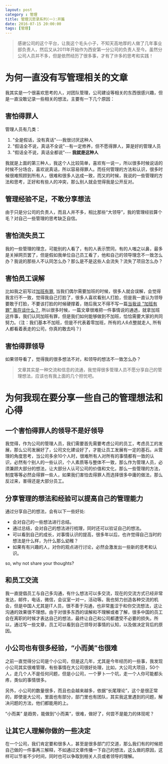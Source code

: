 ```yaml
---
layout: post
category : 管理
title: 管理沉思录系列(一):开篇
date: 2016-07-15 20:00:00
tags: [管理]
---
```



<style>
    .strong-bigger {
        font-size: 18px;
    }
    
    .post {
        font-family: 'lucida grande', 'lucida sans unicode', lucida, helvetica, 'Hiragino Sans GB', 'Microsoft YaHei', 'WenQuanYi Micro Hei', sans-serif;
        font-size: 16px;
        line-height: 27.2px;
    }
    
    .post-full h1 {
        background-color: #ccc;
        padding: 5px;
        margin-bottom: 10px;
        font-weight: bolder;
        color: #000;
        line-height: 46.8px;
        text-rendering: optimizelegibility;
        font-size: 26px;
    }
    
    .post-full h2 {
        color: #333;
        padding: 5px;
        line-height: 43.2px;
        padding-bottom: 5px;
        margin-bottom: 10px;
        font-weight: bolder;
        font-size: 24px;
    }
    
    .post-full h3 {
        padding: 5px;
        color: #000;
        border-bottom: dashed 1px #ccc;
        padding-bottom: 5px;
        margin-bottom: 10px;
        font-weight: bolder;
    }
    
    .post-full img {
        border: solid 5px #ccc;
        padding: 5px;
        border-radius: 5px;
        text-align: center;
        max-height: 400px;
    }
    
    .post-full ul {
        margin-bottom: 20px;
        line-height: 27.2px;
        font-size: 16px;
    }
    
    .post-full ul li {
        line-height: 30px;
        font-size: 16px;
    }
    
    .post-full p {
        font-size: 16px;
    }
</style>

> 感谢公司的这个平台，让我这个毛头小子，不知天高地厚的人做了几年事业部负责人，然后又从2011年开始作为西安第一分公司的负责人至今。虽然分公司人员并不多，但是依然经历了很多事，才有了许多的思考和实践！

# 为何一直没有写管理相关的文章

我其实是一个很喜欢思考的人，对团队管理，公司建设等相关的东西很感兴趣，但是一直没敢记录一些相关的想法，主要有一下几个原因：

## 害怕得罪人

管理人员有几类：

1. "全是假话，没有真话"---我很讨厌这种人
2. "假话全不说，真话不全说"--有一定修养，但不愿得罪人，算是好的管理人员
3. "假话全不说，真话全都说"--- **我就是这种人**

我就是上面的第三种人，我这个人比较简单，喜欢有一说一，所以很多时候说话的时候不分场合，喜欢说真话，所以容易得罪人。而任何管理的方法和认识，很多时候很难照顾到所有人，很难和很多人达成一致，而又的时候，我说的一些管理的方法和思考，正好和有些人的冲突，那么别人就会觉得我是公开反对。

## 管理经验不足，不敢分享想法

由于只是分公司的负责人，而且人并不多，相比那些“大领导”，我的管理经验算个毛？对自己一些管理的思考缺乏自信。

## 害怕流失员工

我的一些管理的理念，可能别的人看了，有的人表示赞同，有的人嗤之以鼻，最多是关掉网页罢了，但是假如我单位自己员工看了，他和自己的领导理念不一致怎么办？我说的那些人不认同怎么办？那么是不是这些人会流失？流失了项目怎么办？

## 害怕员工误解

比如我之前写过[加班有罪](http://deshui.wang/%E7%AE%A1%E7%90%86/2015/04/16/why-we-should-not-work-overtime), 当我们偶尔需要加班的时候，很多人就会误解，会觉得我言行不一致，觉得我自己打脸了，很多人喜欢看别人打脸，但是我一直认为领导要敢于打脸，不要该打脸的时候硬撑着，随后我又不得不写一篇[当我谈 "加班有罪" 我在谈什么？](http://deshui.wang/%E7%AE%A1%E7%90%86/2015/04/17/what-I-talk-when-I-talk-overwork), 所以很多时候，一篇文章很难把一件事情说的通透，就拿加班这件事，我们认同加班有罪，但是我们如何能够做到不加班，恰恰需要大家的共同努力。（注：我们基本不加班，但是不代表着零加班，所有的人6点整就走人, 所有人都看着表走的公司，你真的敢去吗？)

## 害怕得罪领导

如果领导看了，觉得我的很多想法不对，和领导的想法不一致怎么办？

> 文章其实是一种交流和信息的流通，我觉得很多管理人员不愿分享自己的管理想法，应该也有我上面的几个担忧吧。

# 为何我现在要分享一些自己的管理想法和心得

## 一个害怕得罪人的领导不是好领导

我觉得，作为公司的管理人员，我们需要首先需要考虑公司的员工，考虑员工的发展，那么公司发展好了，公司文化建设好了，才能让员工发展有一定的基石。从管理的角度思考，当公司多余10个人时，很难所有人对所有的事情都有一致的认识，必然有个别人的一些认识，个人素质等与整体不一致，那么作为管理人员，必须兼顾大部分的想法，让大部分人认可公司的价值和文化，那么一些管理的方法，制度等等必然会得罪一些人，如果我们害怕去得罪人而选择很多中庸的做法，那么反过来，害得还是大部分员工。

## 分享管理的想法和经验可以提高自己的管理能力

通过分享自己的想法，会有以下一些好处:

* 会对自己的一些想法进行总结。 
* 通过总结，会对自己的想法进行梳理，同时还可以验证自己的想法。
* 可以看到自己的成长，对事情认识的提高，很多年以后，也许觉得自己当时的想法是什么样，为什么那么幼稚？
* 如果有有兴趣的人，对你的观点进行讨论，必然会激发出一些新的思考和认识。

so, why not share your thoughts?

## 和员工交流

我一直提倡员工与自己多沟通，有什么想法可以多交流，现在的交流方式已经非常发达，邮件，电话，微信，会议室一对一，活动等。我也努力创造各种交流的机会，但是中国人尤其是IT人员，很不善于沟通，也非常羞涩于和你交流想法，这让沟通的效果很不理想。由于对很多东西的误解和不理解或者了解，很多中国的员工会在离职的时候才表达自己的想法，最终让自己和公司都遭受不必要的损失。所以，通过写一些文章，员工可以看到自己领导对事情的认知，以及做决定背后的原因。

## 小公司也有很多经验，“小而美”也很难

之前一直觉得分公司是个小公司，但是这几年，尤其是今年经历的一些事，我发现小公司其实很难管理，有些事情在大公司很好处理，比如，大公司大项目，50个人，走几个人不是任何问题，但是小公司，一个萝卜一个坑，走一个人你可能都头疼，类似的事情很多。

另外，小公司的数量很多，而且也会越来越多，依据“长尾理论”，这个是很正常的，即使是大公司，里面也有部分，部门里也有团队，其实我这里遇到的问题，解决问题的方法，他们都能用的上。

“小而美” 是趋势，能做到“小而美”，很难，做好了，何尝不是能力的体现呢？

## 让其它人理解你做的一些决定

在一个公司，我们肯定要和很多人，甚至是很多部门打交道，那么我们有的时候把自己做的一件事再三解释，不如通过文章传播一下自己的想法，这么做的原因，这样可以节省不少时间，同时也可以争取到相关人员或者领导的理解。